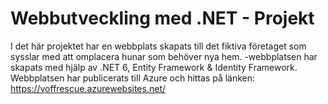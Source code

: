 # Webbutveckling med .NET - Projekt
 
I det här projektet har en webbplats skapats till det fiktiva företaget som sysslar med att omplacera hunar som behöver nya hem. -webbplatsen har skapats med hjälp av .NET 6, Entity Framework & Identity Framework. Webbplatsen har publicerats till Azure och hittas på länken: https://voffrescue.azurewebsites.net/
